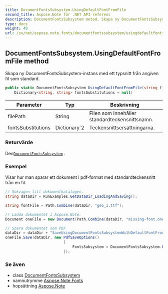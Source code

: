 ```yaml
---
title: DocumentFontsSubsystem.UsingDefaultFontFromFile
second_title: Aspose.Note för .NET API-referens
description: DocumentFontsSubsystem metod. Skapa ny DocumentFontsSubsysteminstans med ett typsnitt från angiven fil som standard.
type: docs
weight: 40
url: /sv/net/aspose.note.fonts/documentfontssubsystem/usingdefaultfontfromfile/
---
```

## DocumentFontsSubsystem.UsingDefaultFontFromFile method

Skapa ny DocumentFontsSubsystem-instans med ett typsnitt från angiven fil som standard.

```csharp
public static DocumentFontsSubsystem UsingDefaultFontFromFile(string filePath, 
    Dictionary<string, string> fontsSubstitutions = null)
```

| Parameter | Typ | Beskrivning |
| --- | --- | --- |
| filePath | String | Filen som innehåller standardteckensnittsnamn. |
| fontsSubstitutions | Dictionary`2 | Teckensnittsersättningarna. |

### Returvärde

Den[`DocumentFontsSubsystem`](../) .

### Exempel

Visar hur man sparar ett dokument i pdf-format med standardteckensnitt från en fil.

```csharp
// Sökvägen till dokumentkatalogen.
string dataDir = RunExamples.GetDataDir_LoadingAndSaving();

string fontFile = Path.Combine(dataDir, "geo_1.ttf");

// Ladda dokumentet i Aspose.Note.
Document oneFile = new Document(Path.Combine(dataDir, "missing-font.one"));

// Spara dokumentet som PDF
dataDir = dataDir + "SaveUsingDocumentFontsSubsystemWithDefaultFontFromFile_out.pdf";
oneFile.Save(dataDir, new PdfSaveOptions()
                          {
                              FontsSubsystem = DocumentFontsSubsystem.UsingDefaultFontFromFile(fontFile)
                          });
```

### Se även

* class [DocumentFontsSubsystem](../)
* namnutrymme [Aspose.Note.Fonts](../../documentfontssubsystem/)
* hopsättning [Aspose.Note](../../../)


